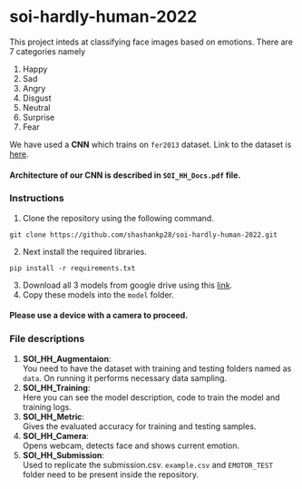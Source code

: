 # soi-hardly-human-2022

This project inteds at classifying face images based on emotions. There are 7 categories namely

1. Happy
2. Sad
3. Angry
4. Disgust
5. Neutral
6. Surprise
7. Fear

We have used a **CNN** which trains on `fer2013` dataset. Link to the dataset is [here](https://www.kaggle.com/datasets/msambare/fer2013).

#### Architecture of our CNN is described in `SOI_HH_Docs.pdf` file.

### Instructions

1. Clone the repository using the following command.
```
git clone https://github.com/shashankp28/soi-hardly-human-2022.git
```
2. Next install the required libraries.
```
pip install -r requirements.txt
```
3. Download all 3 models from google drive using this [link](https://drive.google.com/drive/folders/17p-8YiNF1Hbzt2Yl5-kQstP088qwSkNO?usp=sharing).
4. Copy these models into the `model` folder.

#### Please use a device with a camera to proceed.

### File descriptions

1. **SOI_HH_Augmentaion**: <br>
   You need to have the dataset with training and testing folders named as `data`. On running it performs necessary data sampling.
2. **SOI_HH_Training**: <br>
    Here you can see the model description, code to train the model and training logs.
3. **SOI_HH_Metric**: <br>
    Gives the evaluated accuracy for training and testing samples.
4. **SOI_HH_Camera**: <br>
    Opens webcam, detects face and shows current emotion.
5. **SOI_HH_Submission**: <br>
    Used to replicate the submission.csv. `example.csv` and `EMOTOR_TEST` folder need to be present inside the repository.
